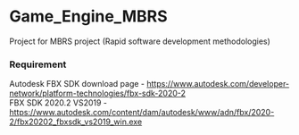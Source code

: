 # Game_Engine_MBRS
Project for MBRS project (Rapid software development methodologies)


### Requirement
Autodesk FBX SDK download page - https://www.autodesk.com/developer-network/platform-technologies/fbx-sdk-2020-2 <br/>
FBX SDK 2020.2 VS2019 - https://www.autodesk.com/content/dam/autodesk/www/adn/fbx/2020-2/fbx20202_fbxsdk_vs2019_win.exe

